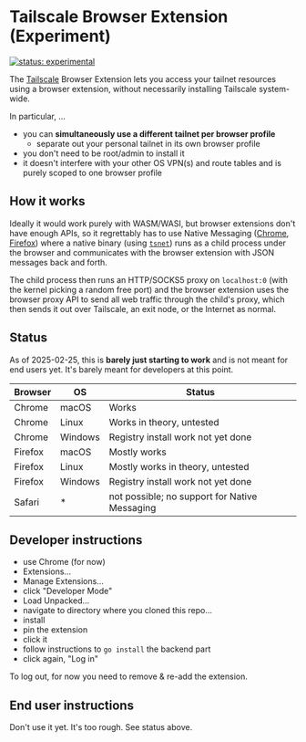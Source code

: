 # Tailscale Browser Extension (Experiment)

[![status: experimental](https://img.shields.io/badge/status-experimental-blue)](https://tailscale.com/kb/1167/release-stages/#experimental)

The [Tailscale](https://tailscale.com/) Browser Extension lets you access your tailnet resources
using a browser extension, without necessarily installing Tailscale
system-wide.

In particular, ...

* you can **simultaneously use a different tailnet per browser profile**
  * separate out your personal tailnet in its own browser profile
* you don't need to be root/admin to install it
* it doesn't interfere with your other OS VPN(s) and route tables and is purely scoped to one browser profile

## How it works

Ideally it would work purely with WASM/WASI, but browser extensions
don't have enough APIs, so it regrettably has to use Native Messaging
([Chrome](https://developer.chrome.com/docs/extensions/develop/concepts/native-messaging),
[Firefox](https://developer.mozilla.org/en-US/docs/Mozilla/Add-ons/WebExtensions/Native_messaging))
where a native binary (using
[`tsnet`](https://tailscale.com/kb/1244/tsnet)) runs as a child
process under the browser and communicates with the browser extension
with JSON messages back and forth.

The child process then runs an HTTP/SOCKS5 proxy on `localhost:0`
(with the kernel picking a random free port) and the browser extension
uses the browser proxy API to send all web traffic through the child's
proxy, which then sends it out over Tailscale, an exit node, or the
Internet as normal.

## Status

As of 2025-02-25, this is **barely just starting to work** and is not
meant for end users yet. It's barely meant for developers at this
point.

| Browser    | OS | Status |
| -------- | ------- | ---- |
| Chrome  | macOS | Works |
| Chrome  | Linux | Works in theory, untested |
| Chrome  | Windows | Registry install work not yet done |
| Firefox  | macOS | Mostly works |
| Firefox  | Linux | Mostly works in theory, untested |
| Firefox  | Windows | Registry install work not yet done |
| Safari  | * | not possible; no support for Native Messaging |

## Developer instructions

* use Chrome (for now)
* Extensions...
* Manage Extensions...
* click "Developer Mode"
* Load Unpacked...
* navigate to directory where you cloned this repo...
* install
* pin the extension
* click it
* follow instructions to `go install` the backend part
* click again, "Log in"

To log out, for now you need to remove & re-add the extension.

## End user instructions

Don't use it yet. It's too rough. See status above.


